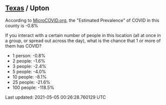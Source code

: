 
## [Texas](/united-states/texas) / Upton

According to [MicroCOVID.org](http://microcovid.org),
the "Estimated Prevalence" of COVID in this county is -0.8%

If you interact with a certain number of people in this location
(all at once in a group, or spread out across the day), what is the chance that
1 or more of them has COVID?

- 1 person: -0.8%
- 2 people: -1.6%
- 3 people: -2.4%
- 5 people: -4.0%
- 10 people: -8.1%
- 25 people: -21.6%
- 100 people: -118.5%

Last updated: 2021-05-05 00:26:28.760129 UTC
